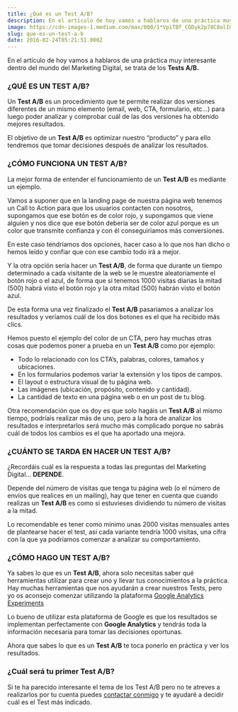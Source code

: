 ```yaml
---
title: ¿Qué es un Test A/B?
description: En el artículo de hoy vamos a hablaros de una práctica muy interesante dentro del mundo del Marketing Digital, se trata de los Tests A/B.
image: https://cdn-images-1.medium.com/max/800/1*VpiTBf_CODyk2p78C8olIQ.png
slug: que-es-un-test-a-b
date: 2016-02-24T05:21:51.000Z
---
```


En el artículo de hoy vamos a hablaros de una práctica muy interesante dentro del mundo del Marketing Digital, se trata de los **Tests A/B.**

### ¿QUÉ ES UN TEST A/B?

Un **Test A/B** es un procedimiento que te permite realizar dos versiones diferentes de un mismo elemento (email, web, CTA, formulario, etc…) para luego poder analizar y comprobar cuál de las dos versiones ha obtenido mejores resultados.

El objetivo de un **Test A/B** es optimizar nuestro “producto” y para ello tendremos que tomar decisiones después de analizar los resultados.

### ¿CÓMO FUNCIONA UN TEST A/B?

La mejor forma de entender el funcionamiento de un **Test A/B** es mediante un ejemplo.

Vamos a suponer que en la landing page de nuestra página web tenemos un Call to Action para que los usuarios contacten con nosotros, supongamos que ese botón es de color rojo, y supongamos que viene alguien y nos dice que ese botón debería ser de color azul porque es un color que transmite confianza y con él conseguiríamos más conversiones.

En este caso tendríamos dos opciones, hacer caso a lo que nos han dicho o hemos leído y confiar que con ese cambio todo irá a mejor.

Y la otra opción sería hacer un **Test A/B**, de forma que durante un tiempo determinado a cada visitante de la web se le muestre aleatoriamente el botón rojo o el azul, de forma que si tenemos 1000 visitas diarias la mitad (500) habrá visto el botón rojo y la otra mitad (500) habrán visto el botón azul.

De esta forma una vez finalizado el **Test A/B** pasaríamos a analizar los resultados y veríamos cuál de los dos botones es el que ha recibido más clics.

Hemos puesto el ejemplo del color de un CTA, pero hay muchas otras cosas que podemos poner a prueba en un **Test A/B** como por ejemplo:

- Todo lo relacionado con los CTA’s, palabras, colores, tamaños y ubicaciones.
- En los formularios podemos variar la extensión y los tipos de campos.
- El layout o estructura visual de tu página web.
- Las imágenes (ubicación, propósito, contenido y cantidad).
- La cantidad de texto en una página web o en un post de tu blog.

Otra recomendación que os doy es que solo hagáis un **Test A/B** al mismo tiempo, podríais realizar más de uno, pero a la hora de analizar los resultados e interpretarlos será mucho más complicado porque no sabrás cuál de todos los cambios es el que ha aportado una mejora.

### ¿CUÁNTO SE TARDA EN HACER UN TEST A/B?

¿Recordáis cuál es la respuesta a todas las preguntas del Marketing Digital… **DEPENDE**.

Depende del número de visitas que tenga tu página web (o el número de envíos que realices en un mailing), hay que tener en cuenta que cuando realizas un **Test A/B** es como si estuvieses dividiendo tu número de visitas a la mitad.

Lo recomendable es tener como mínimo unas 2000 visitas mensuales antes de plantearse hacer el test, así cada variante tendría 1000 visitas, una cifra con la que ya podríamos comenzar a analizar su comportamiento.

### ¿CÓMO HAGO UN TEST A/B?

Ya sabes lo que es un **Test A/B**, ahora solo necesitas saber qué herramientas utilizar para crear uno y llevar tus conocimientos a la práctica. Hay muchas herramientas que nos ayudarán a crear nuestros Tests, pero yo os aconsejo comenzar utilizando la plataforma [Google Analytics Experiments](https://support.google.com/analytics/answer/1745147?hl=es)

Lo bueno de utilizar esta plataforma de Google es que los resultados se implementan perfectamente con **Google Analytics** y tendrás toda la información necesaria para tomar las decisiones oportunas.

Ahora que sabes lo que es un **Test A/B** te toca ponerlo en práctica y ver los resultados.

### ¿Cuál será tu primer Test A/B?

Si te ha parecido interesante el tema de los Test A/B pero no te atreves a realizarlos por tu cuenta puedes [contactar conmigo](mailto:info@ajra.es) y te ayudaré a decidir cuál es el Test más indicado.
